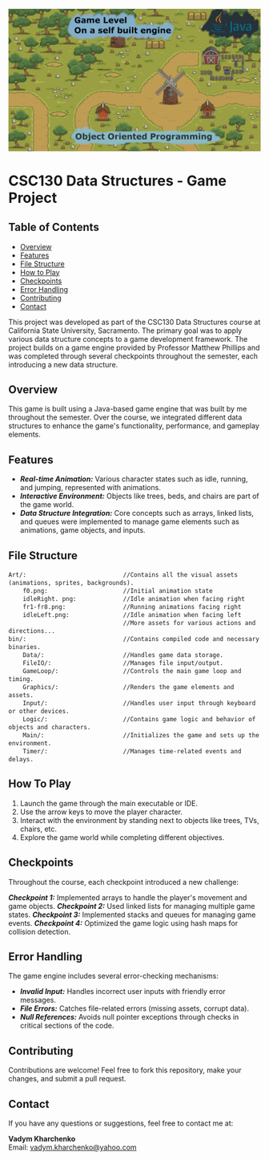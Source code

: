 <p align="center">
<img alt="image" src="project-7.png"/>
</p>

# CSC130 Data Structures - Game Project

## Table of Contents
- [Overview](#overview)
- [Features](#features)
- [File Structure](#file-structure)
- [How to Play](#how-to-play)
- [Checkpoints](#checkpoints)
- [Error Handling](#error-handling)
- [Contributing](#contributing)
- [Contact](#contact)
 
This project was developed as part of the CSC130 Data Structures course at California State University, Sacramento. The primary goal was to apply various data structure concepts to a game development framework. The project builds on a game engine provided by Professor Matthew Phillips and was completed through several checkpoints throughout the semester, each introducing a new data structure.

## Overview
This game is built using a Java-based game engine that was built by me throughout the semester. Over the course, we integrated different data structures to enhance the game's functionality, performance, and gameplay elements.

## Features
- ***Real-time Animation:*** Various character states such as idle, running, and jumping, represented with animations.
- ***Interactive Environment:*** Objects like trees, beds, and chairs are part of the game world.
- ***Data Structure Integration:*** Core concepts such as arrays, linked lists, and queues were implemented to manage game elements such as animations, game objects, and inputs.

## File Structure
```
Art/:                           //Contains all the visual assets (animations, sprites, backgrounds).
    f0.png:                     //Initial animation state
    idleRight. png:             //Idle animation when facing right
    fr1-fr8.png:                //Running animations facing right
    idleLeft.png:               //Idle animation when facing left
                                //More assets for various actions and directions...
bin/:                           //Contains compiled code and necessary binaries.
    Data/:                      //Handles game data storage.
    FileIO/:                    //Manages file input/output.
    GameLoop/:                  //Controls the main game loop and timing.
    Graphics/:                  //Renders the game elements and assets.
    Input/:                     //Handles user input through keyboard or other devices.
    Logic/:                     //Contains game logic and behavior of objects and characters.
    Main/:                      //Initializes the game and sets up the environment.
    Timer/:                     //Manages time-related events and delays.
```
## How To Play
1. Launch the game through the main executable or IDE.
2. Use the arrow keys to move the player character.
3. Interact with the environment by standing next to objects like trees, TVs, chairs, etc.
4. Explore the game world while completing different objectives.

## Checkpoints 
Throughout the course, each checkpoint introduced a new challenge:

***Checkpoint 1:*** Implemented arrays to handle the player's movement and game objects.
***Checkpoint 2:*** Used linked lists for managing multiple game states.
***Checkpoint 3:*** Implemented stacks and queues for managing game events.
***Checkpoint 4:*** Optimized the game logic using hash maps for collision detection.

## Error Handling
The game engine includes several error-checking mechanisms:
- ***Invalid Input:*** Handles incorrect user inputs with friendly error messages.
- ***File Errors:*** Catches file-related errors (missing assets, corrupt data).
- ***Null References:*** Avoids null pointer exceptions through checks in critical sections of the code.
  
## Contributing
Contributions are welcome! Feel free to fork this repository, make your changes, and submit a pull request.


## Contact
If you have any questions or suggestions, feel free to contact me at:  

**Vadym Kharchenko**  
Email: vadym.kharchenko@yahoo.com
  
